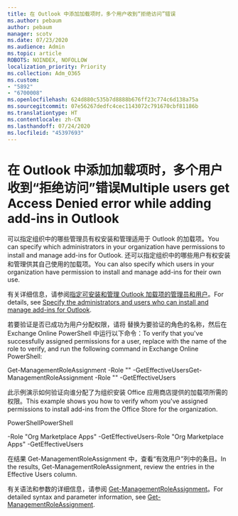 ```yaml
---
title: 在 Outlook 中添加加载项时，多个用户收到“拒绝访问”错误
ms.author: pebaum
author: pebaum
manager: scotv
ms.date: 07/23/2020
ms.audience: Admin
ms.topic: article
ROBOTS: NOINDEX, NOFOLLOW
localization_priority: Priority
ms.collection: Adm_O365
ms.custom:
- "5892"
- "6700008"
ms.openlocfilehash: 624d880c535b7d8888b676ff23c774c6d138a75a
ms.sourcegitcommit: 07e56267dedfc4cec1143072c791670cbf81186b
ms.translationtype: HT
ms.contentlocale: zh-CN
ms.lasthandoff: 07/24/2020
ms.locfileid: "45397693"
---
```

# <a name="multiple-users-get-access-denied-error-while-adding-add-ins-in-outlook"></a><span data-ttu-id="284f4-102">在 Outlook 中添加加载项时，多个用户收到“拒绝访问”错误</span><span class="sxs-lookup"><span data-stu-id="284f4-102">Multiple users get Access Denied error while adding add-ins in Outlook</span></span>

<span data-ttu-id="284f4-103">可以指定组织中的哪些管理员有权安装和管理适用于 Outlook 的加载项。</span><span class="sxs-lookup"><span data-stu-id="284f4-103">You can specify which administrators in your organization have permissions to install and manage add-ins for Outlook.</span></span> <span data-ttu-id="284f4-104">还可以指定组织中的哪些用户有权安装和管理供其自己使用的加载项。</span><span class="sxs-lookup"><span data-stu-id="284f4-104">You can also specify which users in your organization have permission to install and manage add-ins for their own use.</span></span>

<span data-ttu-id="284f4-105">有关详细信息，请参阅[指定可安装和管理 Outlook 加载项的管理员和用户](https://docs.microsoft.com/exchange/clients-and-mobile-in-exchange-online/add-ins-for-outlook/specify-who-can-install-and-manage-add-ins)。</span><span class="sxs-lookup"><span data-stu-id="284f4-105">For details, see [Specify the administrators and users who can install and manage add-ins for Outlook](https://docs.microsoft.com/exchange/clients-and-mobile-in-exchange-online/add-ins-for-outlook/specify-who-can-install-and-manage-add-ins).</span></span>

<span data-ttu-id="284f4-106">若要验证是否已成功为用户分配权限，请将 <Role Name> 替换为要验证的角色的名称，然后在 Exchange Online PowerShell 中运行以下命令：</span><span class="sxs-lookup"><span data-stu-id="284f4-106">To verify that you've successfully assigned permissions for a user, replace <Role Name> with the name of the role to verify, and run the following command in Exchange Online PowerShell:</span></span>

<span data-ttu-id="284f4-107">Get-ManagementRoleAssignment -Role "<Role Name>" -GetEffectiveUsers</span><span class="sxs-lookup"><span data-stu-id="284f4-107">Get-ManagementRoleAssignment -Role "<Role Name>" -GetEffectiveUsers</span></span>

<span data-ttu-id="284f4-108">此示例演示如何验证向谁分配了为组织安装 Office 应用商店提供的加载项所需的权限。</span><span class="sxs-lookup"><span data-stu-id="284f4-108">This example shows you how to verify whom you've assigned permissions to install add-ins from the Office Store for the organization.</span></span>

<span data-ttu-id="284f4-109">PowerShell</span><span class="sxs-lookup"><span data-stu-id="284f4-109">PowerShell</span></span>

<span data-ttu-id="284f4-110">-Role "Org Marketplace Apps" -GetEffectiveUsers</span><span class="sxs-lookup"><span data-stu-id="284f4-110">-Role "Org Marketplace Apps" -GetEffectiveUsers</span></span>

<span data-ttu-id="284f4-111">在结果 Get-ManagementRoleAssignment 中，查看“有效用户”列中的条目。</span><span class="sxs-lookup"><span data-stu-id="284f4-111">In the results, Get-ManagementRoleAssignment, review the entries in the Effective Users column.</span></span>

<span data-ttu-id="284f4-112">有关语法和参数的详细信息，请参阅 [Get-ManagementRoleAssignment](https://docs.microsoft.com/powershell/module/exchange/get-managementroleassignment)。</span><span class="sxs-lookup"><span data-stu-id="284f4-112">For detailed syntax and parameter information, see [Get-ManagementRoleAssignment](https://docs.microsoft.com/powershell/module/exchange/get-managementroleassignment).</span></span>
 